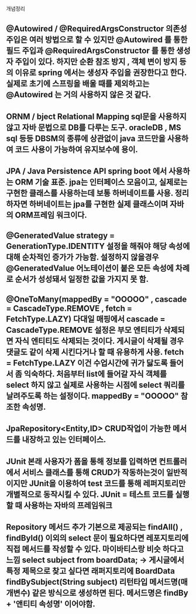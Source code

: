 개념정리

@Autowired / @RequiredArgsConstructor
의존성 주입은 여러 방법으로 할 수 있지만 @Autowired 를 통한 필드 주입과 
@RequiredArgsConstructor 를 통한 생성자 주입이 있다.
하지만 순환 참조 방지 , 객체 변이 방지 등의 이유로 spring 에서는 생성자 주입을 권장한다고 한다.
실제로 초기에 스프링을 배울 때를 제외하고는 @Autowired 는 거의 사용하지 않은 것 같다.
---------------------------------------------------------------------------------------------------------
ORNM / bject Relational Mapping 
sql문을 사용하지 않고 자바 문법으로 DB를 다루는 도구.
oracleDB , MS sql 등등 DBSM의 종류에 상관없이 java 코드만을 사용하여 코드 사용이 가능하여 유지보수에 용이.
---------------------------------------------------------------------------------------------------------
JPA / Java Persistence API
spring boot 에서 사용하는 ORM 기술 표준.
jpa는 인터페이스 모음이고, 실제로는 구현한 클래스를 사용하는데 보통 하버네이트를 사용.
정리하자면  하버네이트는 jpa를 구현한 실제 클래스이며 자바의 ORM프레임 워크이다.
---------------------------------------------------------------------------------------------------------
@GeneratedValue
strategy = GenerationType.IDENTITY 설정을 해줘야 해당 속성에 대해 순차적인 증가가 가능함.
설정하지 않을경우 @GeneratedValue 어노테이션이 붙은 모든 속성에 차례로 순서가 성성돼서 일정한 값을 가지지 못 함.
---------------------------------------------------------------------------------------------------------
@OneToMany(mappedBy = "OOOOO" , cascade = CascadeType.REMOVE , fetch = FetchType.LAZY)
다대일 매핑에서 cascade = CascadeType.REMOVE 설정은 부모 엔티티가 삭제되면 자식 엔티티도 삭제되는 것이다.
게시글이 삭제될 경우 댓글도 같이 삭제 시킨다거나 할 때 유용하게 사용.
fetch = FetchType.LAZY 이건 수업시간에 귀가 닳도록 들어서 좀 익숙하다. 처음부터 list에 들어갈 자식 객체를 select 하지 않고 실제로 사용하는 시점에 
select 쿼리를 날려주도록 하는 설정이다. mappedBy = "OOOOO" 참조한 속성명.
---------------------------------------------------------------------------------------------------------
 JpaRepository<Entity,ID>
 CRUD작업이 가능한 메서드를 내장하고 있는 인터페이스.
 ---------------------------------------------------------------------------------------------------------
 JUnit
 본래 사용자가 폼을 통해 정보를 입력하면 컨트롤러에서 서비스 클래스를 통해 CRUD가 작동하는것이 일반적이지만 JUnit을 이용하여 test 코드를 통해 
 레퍼지토리만 개별적으로 동작시킬 수 있다. JUnit = 테스트 코드를 실행할 때 사용하는 자바의 프레임워크
 ---------------------------------------------------------------------------------------------------------
Repository 메서드 추가
기본으로 제공되는 findAll() , findById() 이외의 select 문이 필요하다면 레포지토리에 직접 메서드를 작성할 수 있다. 마이바티스랑 비슷 하다고 느낌
select subject from boardData; -> 게시글에서 특정 제목으로 찾고 싶다면 래퍼지토리에 
BoardData findBySubject(String subject) 리턴타입 메서드명(매개변수)
같은 방식으로 생성하면 된다. 메서드명은 findBy + '앤티티 속성명' 이어야함.
---------------------------------------------------------------------------------------------------------







